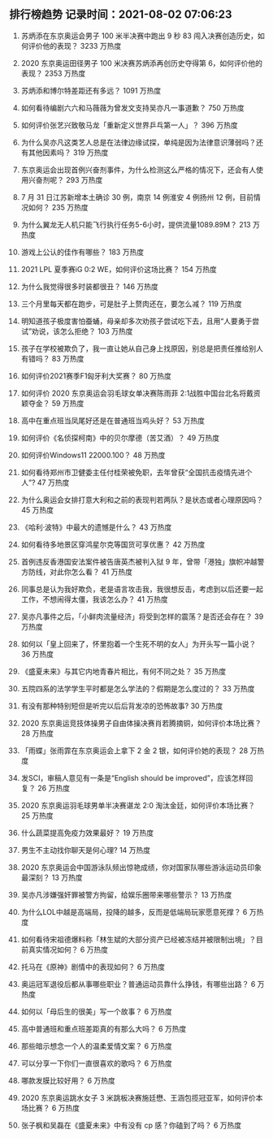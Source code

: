 
## 排行榜趋势 记录时间：2021-08-02 07:06:23
  
  1. 苏炳添在东京奥运会男子 100 米半决赛中跑出 9 秒 83 闯入决赛创造历史，如何评价他的表现？ 3233 万热度
    
  2. 2020 东京奥运田径男子 100 米决赛苏炳添再创历史夺得第 6，如何评价他的表现？ 2353 万热度
    
  3. 苏炳添和博尔特差距还有多远？ 1091 万热度
    
  4. 如何看待编剧六六和马薇薇为曾发文支持吴亦凡一事道歉？ 750 万热度
    
  5. 如何评价张艺兴致敬马龙「重新定义世界乒乓第一人」？ 396 万热度
    
  6. 为什么吴亦凡这类艺人总是在法律边缘试探，单纯是因为法律意识薄弱吗？还有其他因素吗？ 319 万热度
    
  7. 东京奥运会出现首例兴奋剂事件，为什么检测这么严格的情况下，还会有人使用兴奋剂呢？ 293 万热度
    
  8. 7 月 31 日江苏新增本土确诊 30 例，南京 14 例淮安 4 例扬州 12 例，目前情况如何？ 235 万热度
    
  9. 为什么翼龙无人机只能飞行执行任务5-6小时，提供流量1089.89M？ 213 万热度
    
  10. 游戏上公认的佳作有哪些？ 183 万热度
    
  11. 2021 LPL 夏季赛iG 0:2 WE，如何评价这场比赛？ 154 万热度
    
  12. 为什么我觉得很多时装都很丑？ 146 万热度
    
  13. 三个月里每天都在跑步，可是肚子上赘肉还在，要怎么减？ 119 万热度
    
  14. 明知道孩子极度害怕蚕蛹，母亲却多次劝孩子尝试吃下去，且用“人要勇于尝试”劝说，该怎么拒绝？ 103 万热度
    
  15. 孩子在学校被欺负了，我一直让她从自己身上找原因，别总是把责任推给别人有错吗？ 83 万热度
    
  16. 如何评价2021赛季F1匈牙利大奖赛？ 80 万热度
    
  17. 如何评价 2020 东京奥运会羽毛球女单决赛陈雨菲 2:1战胜中国台北名将戴资颖夺金？ 59 万热度
    
  18. 高中在重点班当凤尾好还是在普通班当鸡头好？ 53 万热度
    
  19. 如何评价《名侦探柯南》中的贝尔摩德（苦艾酒）？ 49 万热度
    
  20. 如何评价Windows11 22000.100？ 48 万热度
    
  21. 如何看待郑州市卫健委主任付桂荣被免职，去年曾获“全国抗击疫情先进个人”? 47 万热度
    
  22. 为什么奥运会女排打意大利和之前的表现判若两队？是状态或者心理原因吗？ 45 万热度
    
  23. 《哈利·波特》中最大的遗憾是什么？ 43 万热度
    
  24. 如何看待多地景区穿鸿星尔克等国货可享优惠？ 42 万热度
    
  25. 首例违反香港国安法案件被告唐英杰被判入狱 9 年，曾带「港独」旗帜冲越警方防线，对此你怎么看？ 41 万热度
    
  26. 同事总是认为我好欺负，老是语言攻击我，我很想反击，考虑到以后还要一起工作，不想闹得太僵，我该怎么办？ 41 万热度
    
  27. 吴亦凡事件之后，「小鲜肉流量经济」将受到怎样的震荡？是否还会存在？ 39 万热度
    
  28. 如何以「皇上回来了，怀里抱着一个生死不明的女人」为开头写一篇小说？ 36 万热度
    
  29. 《盛夏未来》与其它内地青春片相比，有何不同之处？ 35 万热度
    
  30. 五院四系的法学学生平时都是怎么学法的？假期是怎么度过的？ 33 万热度
    
  31. 有没有那种特别短但是听完以后后背发凉的恐怖故事? 30 万热度
    
  32. 2020 东京奥运竞技体操男子自由体操决赛肖若腾摘铜，如何评价本场比赛？ 28 万热度
    
  33. 「雨蝶」张雨霏在东京奥运会上拿下 2 金 2 银，如何评价她的表现？ 28 万热度
    
  34. 发SCI，审稿人意见有一条是“English should be improved”，应该怎样回复？ 26 万热度
    
  35. 2020 东京奥运羽毛球男单半决赛谌龙 2:0 淘汰金廷，如何评价本场比赛？ 25 万热度
    
  36. 什么蔬菜提高免疫力效果最好？ 19 万热度
    
  37. 男生不主动找你聊天是何心理? 14 万热度
    
  38. 2020 东京奥运会中国游泳队频出惊艳成绩，你对国家队哪些游泳运动员印象最深刻？ 13 万热度
    
  39. 吴亦凡涉嫌强奸罪被警方拘留，给娱乐圈带来哪些警示？ 13 万热度
    
  40. 为什么LOL中越是高端局，投降的越多，反而是低端局玩家愿意死撑？ 6 万热度
    
  41. 如何看待宋祖德爆料称「林生斌的大部分资产已经被冻结并被限制出境」？目前真实情况如何？ 6 万热度
    
  42. 托马在《原神》剧情中的表现如何？ 6 万热度
    
  43. 奥运冠军退役后都从事哪些职业？普通运动员靠什么挣钱，有哪些出路？ 6 万热度
    
  44. 如何以「母后生的很美」写一个故事？ 6 万热度
    
  45. 高中普通班和重点班差距真的有那么大吗？ 6 万热度
    
  46. 那些暗示想念一个人的温柔爱情文案？ 6 万热度
    
  47. 可以分享一下你们一直很喜欢的歌吗？ 6 万热度
    
  48. 哪款发膜比较好用？ 6 万热度
    
  49. 2020 东京奥运跳水女子 3 米跳板决赛施廷懋、王涵包揽冠亚军，如何评价本场比赛？ 6 万热度
    
  50. 张子枫和吴磊在《盛夏未来》中有没有 cp 感？你磕到了吗？ 6 万热度
    